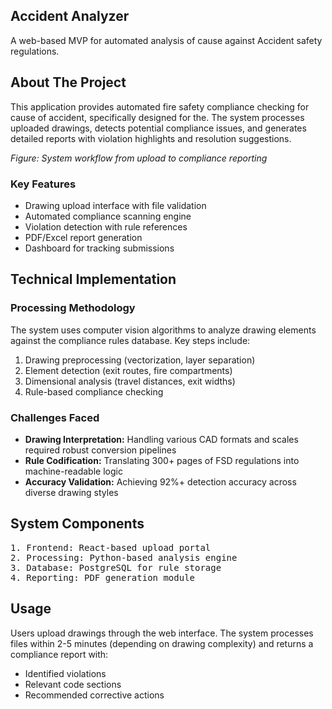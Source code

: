 <h2>Accident Analyzer</h2>
<p>A web-based MVP for automated analysis of cause against Accident safety regulations.</p>

<h2>About The Project</h2>
<p>This application provides automated fire safety compliance checking for cause of accident, specifically designed for the. The system processes uploaded drawings, detects potential compliance issues, and generates detailed reports with violation highlights and resolution suggestions.</p>

<em>Figure: System workflow from upload to compliance reporting</em>

<h3>Key Features</h3>
<ul>
  <li>Drawing upload interface with file validation</li>
  <li>Automated compliance scanning engine</li>
  <li>Violation detection with rule references</li>
  <li>PDF/Excel report generation</li>
  <li>Dashboard for tracking submissions</li>
</ul>

<h2>Technical Implementation</h2>
<h3>Processing Methodology</h3>
<p>The system uses computer vision algorithms to analyze drawing elements against the compliance rules database. Key steps include:</p>
<ol>
  <li>Drawing preprocessing (vectorization, layer separation)</li>
  <li>Element detection (exit routes, fire compartments)</li>
  <li>Dimensional analysis (travel distances, exit widths)</li>
  <li>Rule-based compliance checking</li>
</ol>

<h3>Challenges Faced</h3>
<ul>
  <li><strong>Drawing Interpretation:</strong> Handling various CAD formats and scales required robust conversion pipelines</li>
  <li><strong>Rule Codification:</strong> Translating 300+ pages of FSD regulations into machine-readable logic</li>
  <li><strong>Accuracy Validation:</strong> Achieving 92%+ detection accuracy across diverse drawing styles</li>
</ul>

<h2>System Components</h2>
<pre>
1. Frontend: React-based upload portal
2. Processing: Python-based analysis engine
3. Database: PostgreSQL for rule storage
4. Reporting: PDF generation module
</pre>

<h2>Usage</h2>
<p>Users upload drawings through the web interface. The system processes files within 2-5 minutes (depending on drawing complexity) and returns a compliance report with:</p>
<ul>
  <li>Identified violations</li>
  <li>Relevant code sections</li>
  <li>Recommended corrective actions</li>
</ul>
